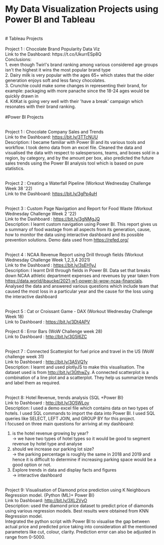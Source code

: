 # My Data Visualization Projects using Power BI and Tableau <br>
<br>
# Tableau Projects <br><br>
Project 1 : Chocolate Brand Popularity Data Viz <br>
Link to the Dashboard: https://t.co/UkurrESp8Q   <br>
Conclusions: <br>
1. even though Twirl's brand ranking among various considered age groups isn't the highest it wins the most popular brand type <br>
2. Dairy milk is very popular with the ages 65+ which states that the older generation enjoys soft and less fancy chocolates. <br>
3. Crunchie could make some changes in representing their brand, for example: packaging with more panache since the 18-24 ages would be quickly drawn in <br>
4. KitKat is going very well with their 'have a break' campaign which resonates with their brand ranking. <br><br>
#Power BI Projects<br><br>

Project 1 : Chocolate Company Sales and Trends<br>
Link to the Dashboard: https://bit.ly/3TTcNUU<br>
Description: I became familiar with Power BI and its various tools and workflow. I took demo data from an excel file. Cleaned the data and visualised the data with respect to salespersons, teams, and boxes sold in a region, by category, and by the amount per box, also predicted the future sales trends using the Power BI analysis tool which is based on pure statistics. <br><br>

Project 2 : Creating a Waterfall Pipeline (Workout Wednesday Challenge Week 38 '22) <br>
Link to the Dashboard: https://bit.ly/3gPp4uH <br><br>

Project 3 : Custom Page Navigation and Report for Food Waste (Workout Wednesday Challenge Week 2 '22) <br>
Link to the Dashboard : https://bit.ly/3gNMgJQ  <br>
Description: I learnt custom navigation using Power BI. This report gives us a summary of food wastage from all aspects from its generation, cause, how to monitor the data using interactive dashboard and its possible prevention solutions. Demo data used from https://refed.org/<br><br>

Project 4 : NCAA Revenue Report using Drill through fields (Workout Wednesday Challenge Week 1,2,3,4 2021)<br>
Link to the Dashboard : https://bit.ly/3sEH1yJ <br>
Description: I learnt Drill through fields in Power BI. 
Data set that breaks down NCAA athletic department expenses and revenues by year taken from https://data.world/jbaucke/2021-w1-power-bi-wow-ncaa-financials. 
Analysed the data and answered various questions which include team that caused the most loss in a particular year and the cause for the loss using the interactive dashboard<br><br>

Project 5 : Cat or Croissant Game - DAX (Workout Wednesday Challenge Week 18) <br>
Link to Dashboard : https://bit.ly/3Dt4APV <br>

Project 6 : Error Bars (WoW Challenge week 28) <br>
Link to Dashboard : http://bit.ly/3G5l6ZC <br><br>

Project 7 : Connected Scatterplot for fuel price and travel in the US (WoW challenge week 31)<br>
Link to Dashboard : http://bit.ly/3A5VQ1y <br>
Description: I learnt and used plotlyJS to make this visualisation. The dataset used is from http://bit.ly/3GthwZy. 
A connected scatterplot is a combination of a line plot and a scatterplot. They help us summarize trends and label them as required. <br><br>

Project 8: Hotel Revenue, trends analysis {SQL +Power BI}<br>
Link to Dashboard : http://bit.ly/3O5WLoy<br>
Description: I used a demo excel file which contains data on two types of hotels. I used SQL commands to import the data into Power BI. I used SQL queries like SELECT, LEFT JOIN, and GROUP BY for this project. <br>
I focused on three main questions for arriving at my dashboard:<br>
1) is the hotel revenue growing by year? <br>
→ we have two types of hotel types so it would be good to segment revenue by hotel type and analyse<br>
2) should we increase our parking lot size?<br>
→ the parking percentage is roughly the same in 2018 and 2019 and hence it is difficult to determine if increasing parking space would be a good option or not.<br>
3) Explore trends in data and display facts and figures<br>
→ interactive dashboard <br><br>

Project 9: Visualisation of Diamond price prediction using K Neighbours Regression model. {Python (ML)+ Power BI} <br>
Link to Dashboard: http://bit.ly/3XL2VyO <br>
Description: used the diamond price dataset to predict price of diamonds using various regression models. Best results were obtained from KNN Regression model.<br>
Integrated the python script with Power BI to visualise the gap between actual price and predicted price taking into consideration all the mentioned parameters like cut, colour, clarity. Prediction error can also be adjusted in range from 0-5000. <br>


